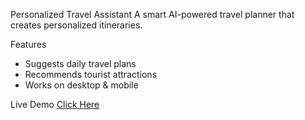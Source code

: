 Personalized Travel Assistant
A smart AI-powered travel planner that creates personalized itineraries.

Features
- Suggests daily travel plans
- Recommends tourist attractions
- Works on desktop & mobile

Live Demo
 [Click Here](https://alfin19122004.github.io/personalized-travel-assistant/)
